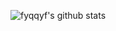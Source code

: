 ![fyqqyf's github stats](https://github-readme-stats.vercel.app/api?username=fyqqyf&show_icons=true&theme=radical)

